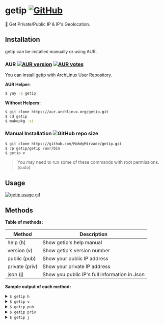 # getip [![GitHub](https://img.shields.io/github/license/mahdymirzade/getip)](./LICENSE.md)
📱 Get Private/Public IP &amp; IP's Geolocation.

## Installation

getip can be installed manually or using AUR.

### AUR [![AUR version](https://img.shields.io/aur/version/getip)](https://aur.archlinux.org/packages/getip) [![AUR votes](https://img.shields.io/aur/votes/getip)](https://aur.archlinux.org/packages/getip)
You can install [getip](https://aur.archlinux.org/packages/getip) with ArchLinux User Repository.

**AUR Helper:**
```bash
$ yay -S getip
```
**Without Helpers:**
```bash
$ git clone https://aur.archlinux.org/getip.git
$ cd getip
$ makepkg -si
```

### Manual Installation ![GitHub repo size](https://img.shields.io/github/repo-size/mahdymirzade/getip)
```bash
$ git clone https://github.com/MahdyMirzade/getip.git
$ cp getip/getip /usr/bin
$ getip v
```
> You may need to run some of these commands with root permissions. (sudo)

## Usage

[![getip usage gif](https://raw.githubusercontent.com/MahdyMirzade/MahdyMirzade/main/assets/getip/usage.gif)](https://asciinema.org/a/427949)

## Methods

**Table of methods:**

| Method | Description |
| --- | --- |
| help (h) | Show getip's help manual |
| version (v) | Show getip's version number |
| public (pub) | Show your public IP address |
| private (priv) | Show your private IP address |
| json (j) | Show you public IP's full information in Json |

**Sample output of each method:**

<details>
<summary><code>$ getip h</code></summary>
    
<div class="language-bash highlighter-rouge"><div class="highlight"><pre class="highlight"><code>Usage: /usr/bin/getip [METHOD]

General Methods:
    h,  help            Show this manual
    v,  version         Show version number

IP Information Methods:
    pub,    public      Get Your Public IP Address
    priv,   private     Get Your Private IP Address
    j,      json        Get Your Public IP's Full Information in Json

Other methods can be also grabbed from json output,
    for example this is your json output:
    {
        ...
        "continent": "Europe",
        "country": "Germany",
        "region": "Bavaria",
        "city": "Nuremberg",
        "latitude": 49.4254092,
        "longitude": 11.0796553,
        ...
    }
    and if you want to get IP's country:
    $ /usr/bin/getip country
    Output: Germany

Full info: https://mahdymirzade.github.io/getip
</code></pre></div></div>

</details>

<details>
<summary><code>$ getip v</code></summary>
    
<div class="language-bash highlighter-rouge"><div class="highlight"><pre class="highlight"><code>       _
  __ _(_)_ __       getip (Geolocation, Private/Public IP) v1.0.1
 / _` | | '_ \      Copyright (C) 2021 Mahdy Mirzade
| (_| | | |_) |
 \__, |_| .__/      This program may be freely redistributed under
 |___/  |_|         the terms of the GNU General Public License.

</code></pre></div></div>

</details>

<details>
<summary><code>$ getip pub</code></summary>
    
<div class="language-bash highlighter-rouge"><div class="highlight"><pre class="highlight"><code>49.**.**.55</code></pre></div></div>

</details>

<details>
<summary><code>$ getip priv</code></summary>
    
<div class="language-bash highlighter-rouge"><div class="highlight"><pre class="highlight"><code>192.168.43.163</code></pre></div></div>

</details>


<details>
<summary><code>$ getip j</code></summary>
    
<div class="language-bash highlighter-rouge"><div class="highlight"><pre class="highlight"><code>{
  "ip": "49.**.**.55",
  "success": true,
  "type": "IPv4",
  "continent": "Europe",
  "continent_code": "EU",
  "country": "Germany",
  "country_code": "DE",
  "country_flag": "https://cdn.ipwhois.io/flags/de.svg",
  "country_capital": "Berlin",
  "country_phone": "+49",
  "country_neighbours": "CH,PL,NL,DK,BE,CZ,LU,FR,AT",
  "region": "Bavaria",
  "city": "Gunzenhausen",
  "latitude": 123,
  "longitude": 456,
  "asn": "AS24940",
  "org": "Hetzner Online GmbH",
  "isp": "Hetzner Online GmbH",
  "timezone": "Europe/Berlin",
  "timezone_name": "Central European Standard Time",
  "timezone_dstOffset": 0,
  "timezone_gmtOffset": 3600,
  "timezone_gmt": "GMT +1:00",
  "currency": "Euro",
  "currency_code": "EUR",
  "currency_symbol": "€",
  "currency_rates": 0.841,
  "currency_plural": "euros",
  "completed_requests": 157
}
</code></pre></div></div>

</details>
  

